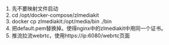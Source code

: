 1. 先不要映射文件启动
2. cd /opt/docker-compose/zlmediakit
4. docker cp  zlmediakit:/opt/media/bin   ./bin
5. 把default.pem替换掉。使得nginx中的zlmediakit中用同一个证书。
6. 推流拉流webrtc，使用https://ip:6080/webrtc页面
